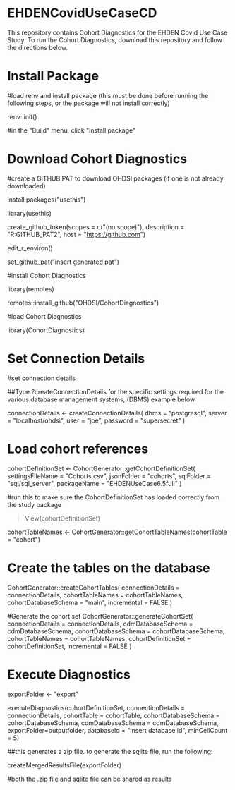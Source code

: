 EHDENCovidUseCaseCD
==============================

This repository contains Cohort Diagnostics for the EHDEN Covid Use Case Study. To run the Cohort Diagnostics, download this repository and follow the directions below.

# Install Package
#load renv and install package (this must be done before running the following steps, or the package will not install correctly)

renv::init()

#in the "Build" menu, click "install package"


# Download Cohort Diagnostics
#create a GITHUB PAT to download OHDSI packages (if one is not already downloaded)

install.packages("usethis")

library(usethis)

create_github_token(scopes = c("(no scope)"), description = "R:GITHUB_PAT2", host = "https://github.com")

edit_r_environ()

set_github_pat("insert generated pat")

#install Cohort Diagnostics

library(remotes)

remotes::install_github("OHDSI/CohortDiagnostics")

#load Cohort Diagnostics

library(CohortDiagnostics)

# Set Connection Details
#set connection details

##Type ?createConnectionDetails for the specific settings required for the various database management systems, (DBMS) example below

connectionDetails <- createConnectionDetails(
  dbms = "postgresql",
  server = "localhost/ohdsi",
  user = "joe",
  password = "supersecret"
)


# Load cohort references

cohortDefinitionSet <- CohortGenerator::getCohortDefinitionSet(
  settingsFileName = "Cohorts.csv",
  jsonFolder = "cohorts",
  sqlFolder = "sql/sql_server",
  packageName = "EHDENUseCase6.5full"
  )

#run this to make sure the CohortDefinitionSet has loaded correctly from the study package

> View(cohortDefinitionSet)

cohortTableNames <- CohortGenerator::getCohortTableNames(cohortTable = "cohort")

# Create the tables on the database
CohortGenerator::createCohortTables(
  connectionDetails = connectionDetails,
  cohortTableNames = cohortTableNames,
  cohortDatabaseSchema = "main",
  incremental = FALSE
)

#Generate the cohort set
CohortGenerator::generateCohortSet(
  connectionDetails = connectionDetails,
  cdmDatabaseSchema = cdmDatabaseSchema,
  cohortDatabaseSchema = cohortDatabaseSchema,
  cohortTableNames = cohortTableNames,
  cohortDefinitionSet = cohortDefinitionSet,
  incremental = FALSE
)


# Execute Diagnostics

exportFolder <- "export"

executeDiagnostics(cohortDefinitionSet,
                   connectionDetails = connectionDetails,
                   cohortTable = cohortTable,
                   cohortDatabaseSchema = cohortDatabaseSchema,
                   cdmDatabaseSchema = cdmDatabaseSchema,
                   exportFolder=outputfolder,
                   databaseId = "insert database id",
                   minCellCount = 5)

##this generates a zip file. to generate the sqlite file, run the following:


createMergedResultsFile(exportFolder)

#both the .zip file and sqlite file can be shared as results
